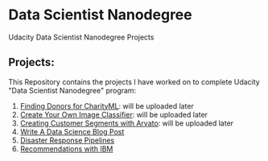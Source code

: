 # Data Scientist Nanodegree
Udacity Data Scientist Nanodegree Projects

## Projects:
This Repository contains the projects I have worked on to complete Udacity "Data Scientist Nanodegree" program:

1. [Finding Donors for CharityML](): will be uploaded later
2. [Create Your Own Image Classifier](): will be uploaded later
3. [Creating Customer Segments with Arvato](): will be uploaded later
4. [Write A Data Science Blog Post](https://github.com/rawanm/DataScientistNanodegree/tree/master/P4_WriteBlogPost)
5. [Disaster Response Pipelines](https://github.com/rawanm/DataScientistNanodegree/tree/master/P5_DisasterResponsePipelines) 
6. [Recommendations with IBM](https://github.com/rawanm/DataScientistNanodegree/tree/master/p6_IBMWatsonRecommendation)